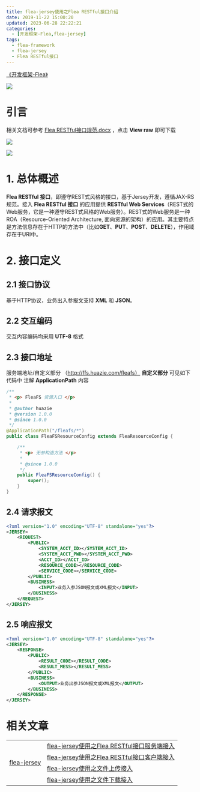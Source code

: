```yaml
---
title: flea-jersey使用之Flea RESTful接口介绍
date: 2019-11-22 15:00:20
updated: 2023-06-28 22:22:21
categories:
  - [开发框架-Flea,flea-jersey]
tags:
  - flea-framework
  - flea-jersey
  - Flea RESTful接口
---
```


[《开发框架-Flea》](/categories/开发框架-Flea/)

![](/images/flea-logo.png)

# 引言
相关文档可参考 [Flea RESTful接口规范.docx](https://github.com/Huazie/flea-framework/blob/dev/flea-jersey/Flea%20RESTful%E6%8E%A5%E5%8F%A3%E8%A7%84%E8%8C%83.docx) ，点击 **View raw** 即可下载

<!-- more -->

![](flea-jersey-docx.png)

[![](/images/flea-framework.png)](https://github.com/Huazie/flea-framework)

# 1. 总体概述
**Flea RESTful 接口**，即遵守REST式风格的接口，基于Jersey开发，遵循JAX-RS规范。接入 **Flea RESTful 接口** 的应用提供 **RESTful Web Services**（REST式的Web服务，它是一种遵守REST式风格的Web服务）。REST式的Web服务是一种ROA（Resource-Oriented Architecture, 面向资源的架构）的应用。其主要特点是方法信息存在于HTTP的方法中（比如**GET**、**PUT**、**POST**、**DELETE**），作用域存在于URI中。

# 2. 接口定义
## 2.1 接口协议
基于HTTP协议，业务出入参报文支持 **XML** 和 **JSON**。

## 2.2 交互编码
交互内容编码均采用 **UTF-8** 格式

## 2.3 接口地址
服务端地址/自定义部分 （http://ffs.huazie.com/fleafs）
**自定义部分** 可见如下代码中 注解 **ApplicationPath** 内容
```java
/**
 * <p> FleaFS 资源入口 </p>
 *
 * @author huazie
 * @version 1.0.0
 * @since 1.0.0
 */
@ApplicationPath("/fleafs/*")
public class FleaFSResourceConfig extends FleaResourceConfig {

    /**
     * <p> 无参构造方法 </p>
     *
     * @since 1.0.0
     */
    public FleaFSResourceConfig() {
        super();
    }
}
```

## 2.4 请求报文
```xml
<?xml version="1.0" encoding="UTF-8" standalone="yes"?>
<JERSEY>
    <REQUEST>
        <PUBLIC>
            <SYSTEM_ACCT_ID></SYSTEM_ACCT_ID>
            <SYSTEM_ACCT_PWD></SYSTEM_ACCT_PWD>
            <ACCT_ID></ACCT_ID>
            <RESOURCE_CODE></RESOURCE_CODE>
            <SERVICE_CODE></SERVICE_CODE>
        </PUBLIC>
        <BUSINESS>
            <INPUT>业务入参JSON报文或XML报文</INPUT>
        </BUSINESS>
    </REQUEST>
</JERSEY>
```
## 2.5 响应报文
```xml
<?xml version="1.0" encoding="UTF-8" standalone="yes"?>
<JERSEY>
    <RESPONSE>
        <PUBLIC>
            <RESULT_CODE></RESULT_CODE>
            <RESULT_MESS></RESULT_MESS>
        </PUBLIC>
        <BUSINESS>
            <OUTPUT>业务出参JSON报文或XML报文</OUTPUT>
        </BUSINESS>
    </RESPONSE>
</JERSEY>
```

# 相关文章
<table>
  <tr>
    <td rowspan="5" align="left" > 
      <a href="/categories/开发框架-Flea/flea-jersey/">flea-jersey</a> 
    </td>
  </tr>
  <tr>
    <td align="left" > 
      <a href="/2019/11/29/flea-framework/flea-jersey/flea-jersey-server/">flea-jersey使用之Flea RESTful接口服务端接入</a> 
    </td>
  </tr>
  <tr>
    <td align="left" > 
      <a href="/2019/12/15/flea-framework/flea-jersey/flea-jersey-client/">flea-jersey使用之Flea RESTful接口客户端接入</a> 
    </td>
  </tr>
  <tr>
    <td align="left" > 
      <a href="/2019/12/18/flea-framework/flea-jersey/flea-jersey-file-upload/">flea-jersey使用之文件上传接入</a> 
    </td>
  </tr>
  <tr>
    <td align="left" > 
      <a href="/2019/12/22/flea-framework/flea-jersey/flea-jersey-file-download/">flea-jersey使用之文件下载接入</a> 
    </td>
  </tr>
</table>
